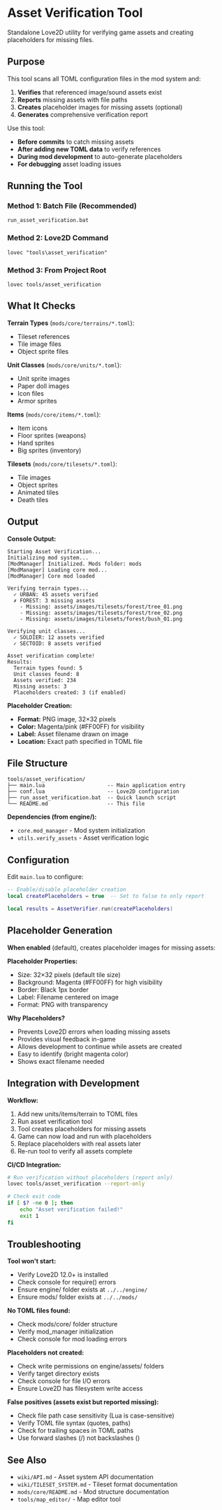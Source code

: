 # Asset Verification Tool

Standalone Love2D utility for verifying game assets and creating placeholders for missing files.

## Purpose

This tool scans all TOML configuration files in the mod system and:
1. **Verifies** that referenced image/sound assets exist
2. **Reports** missing assets with file paths
3. **Creates** placeholder images for missing assets (optional)
4. **Generates** comprehensive verification report

Use this tool:
- **Before commits** to catch missing assets
- **After adding new TOML data** to verify references
- **During mod development** to auto-generate placeholders
- **For debugging** asset loading issues

## Running the Tool

### Method 1: Batch File (Recommended)
```
run_asset_verification.bat
```

### Method 2: Love2D Command
```
lovec "tools\asset_verification"
```

### Method 3: From Project Root
```
lovec tools/asset_verification
```

## What It Checks

**Terrain Types** (`mods/core/terrains/*.toml`):
- Tileset references
- Tile image files
- Object sprite files

**Unit Classes** (`mods/core/units/*.toml`):
- Unit sprite images
- Paper doll images
- Icon files
- Armor sprites

**Items** (`mods/core/items/*.toml`):
- Item icons
- Floor sprites (weapons)
- Hand sprites
- Big sprites (inventory)

**Tilesets** (`mods/core/tilesets/*.toml`):
- Tile images
- Object sprites
- Animated tiles
- Death tiles

## Output

**Console Output:**
```
Starting Asset Verification...
Initializing mod system...
[ModManager] Initialized. Mods folder: mods
[ModManager] Loading core mod...
[ModManager] Core mod loaded

Verifying terrain types...
  ✓ URBAN: 45 assets verified
  ✗ FOREST: 3 missing assets
    - Missing: assets/images/tilesets/forest/tree_01.png
    - Missing: assets/images/tilesets/forest/tree_02.png
    - Missing: assets/images/tilesets/forest/bush_01.png

Verifying unit classes...
  ✓ SOLDIER: 12 assets verified
  ✓ SECTOID: 8 assets verified

Asset verification complete!
Results:
  Terrain types found: 5
  Unit classes found: 8
  Assets verified: 234
  Missing assets: 3
  Placeholders created: 3 (if enabled)
```

**Placeholder Creation:**
- **Format:** PNG image, 32×32 pixels
- **Color:** Magenta/pink (#FF00FF) for visibility
- **Label:** Asset filename drawn on image
- **Location:** Exact path specified in TOML file

## File Structure

```
tools/asset_verification/
├── main.lua                    -- Main application entry
├── conf.lua                    -- Love2D configuration
├── run_asset_verification.bat  -- Quick launch script
└── README.md                   -- This file
```

**Dependencies (from engine/):**
- `core.mod_manager` - Mod system initialization
- `utils.verify_assets` - Asset verification logic

## Configuration

Edit `main.lua` to configure:

```lua
-- Enable/disable placeholder creation
local createPlaceholders = true  -- Set to false to only report

local results = AssetVerifier.run(createPlaceholders)
```

## Placeholder Generation

**When enabled** (default), creates placeholder images for missing assets:

**Placeholder Properties:**
- Size: 32×32 pixels (default tile size)
- Background: Magenta (#FF00FF) for high visibility
- Border: Black 1px border
- Label: Filename centered on image
- Format: PNG with transparency

**Why Placeholders?**
- Prevents Love2D errors when loading missing assets
- Provides visual feedback in-game
- Allows development to continue while assets are created
- Easy to identify (bright magenta color)
- Shows exact filename needed

## Integration with Development

**Workflow:**
1. Add new units/items/terrain to TOML files
2. Run asset verification tool
3. Tool creates placeholders for missing assets
4. Game can now load and run with placeholders
5. Replace placeholders with real assets later
6. Re-run tool to verify all assets complete

**CI/CD Integration:**
```bash
# Run verification without placeholders (report only)
lovec tools/asset_verification --report-only

# Check exit code
if [ $? -ne 0 ]; then
    echo "Asset verification failed!"
    exit 1
fi
```

## Troubleshooting

**Tool won't start:**
- Verify Love2D 12.0+ is installed
- Check console for require() errors
- Ensure engine/ folder exists at `../../engine/`
- Ensure mods/ folder exists at `../../mods/`

**No TOML files found:**
- Check mods/core/ folder structure
- Verify mod_manager initialization
- Check console for mod loading errors

**Placeholders not created:**
- Check write permissions on engine/assets/ folders
- Verify target directory exists
- Check console for file I/O errors
- Ensure Love2D has filesystem write access

**False positives (assets exist but reported missing):**
- Check file path case sensitivity (Lua is case-sensitive)
- Verify TOML file syntax (quotes, paths)
- Check for trailing spaces in TOML paths
- Use forward slashes (/) not backslashes (\)

## See Also

- `wiki/API.md` - Asset system API documentation
- `wiki/TILESET_SYSTEM.md` - Tileset format documentation
- `mods/core/README.md` - Mod structure documentation
- `tools/map_editor/` - Map editor tool
